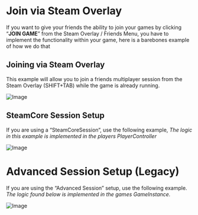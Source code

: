 # Join via Steam Overlay
If you want to give your friends the ability to join your games by clicking “**JOIN GAME**” from the Steam Overlay / Friends Menu, you have to implement the functionality within your game, here is a barebones example of how we do that

## Joining via Steam Overlay
This example will allow you to join a friends multiplayer session from the Steam Overlay (SHIFT+TAB) while the game is already running.

![Image](https://eeldev.com/wp-content/uploads/2021/01/7f998f63c946bd57b3d3baa693dcec40-1024x758-1.png)

## SteamCore Session Setup
If you are using a “SteamCoreSession“, use the following example,
*The logic in this example is implemented in the players PlayerController*

![Image](https://eeldev.com/wp-content/uploads/2021/03/fcefcc3498bb9a6fb7f18640833785f6.png)

# Advanced Session Setup (Legacy)
If you are using the “Advanced Session” setup, use the following example.
*The logic found below is implemented in the games GameInstance.*

![Image](https://eeldev.com/wp-content/uploads/2021/01/39fcbd751cc0d6cc79c404c88773e040.png)


